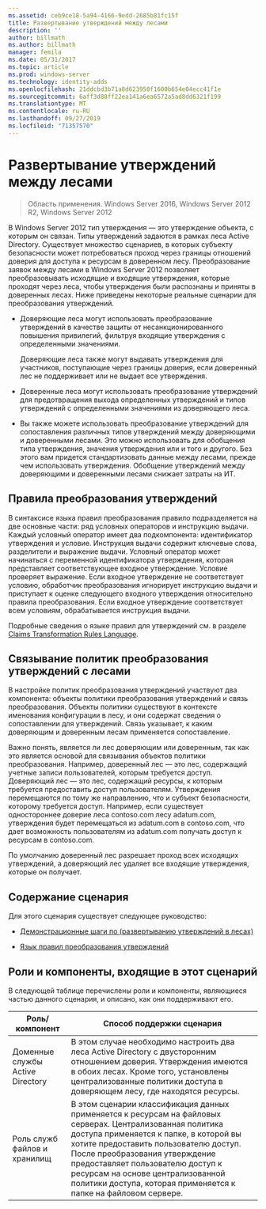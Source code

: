 ```yaml
---
ms.assetid: ceb9ce18-5a94-4166-9edd-2685b81fc15f
title: Развертывание утверждений между лесами
description: ''
author: billmath
ms.author: billmath
manager: femila
ms.date: 05/31/2017
ms.topic: article
ms.prod: windows-server
ms.technology: identity-adds
ms.openlocfilehash: 21ddcbd3b71a8d623950f1600b654e04ecc41f1e
ms.sourcegitcommit: 6aff3d88ff22ea141a6ea6572a5ad8dd6321f199
ms.translationtype: MT
ms.contentlocale: ru-RU
ms.lasthandoff: 09/27/2019
ms.locfileid: "71357570"
---
```

# <a name="deploy-claims-across-forests"></a>Развертывание утверждений между лесами

>Область применения. Windows Server 2016, Windows Server 2012 R2, Windows Server 2012

В Windows Server 2012 тип утверждения — это утверждение объекта, с которым он связан. Типы утверждений задаются в рамках леса Active Directory. Существует множество сценариев, в которых субъекту безопасности может потребоваться проход через границы отношений доверия для доступа к ресурсам в доверенном лесу. Преобразование заявок между лесами в Windows Server 2012 позволяет преобразовывать исходящие и входящие утверждения, которые проходят через леса, чтобы утверждения были распознаны и приняты в доверенных лесах. Ниже приведены некоторые реальные сценарии для преобразования утверждений.  
  
-   Доверяющие леса могут использовать преобразование утверждений в качестве защиты от несанкционированного повышения привилегий, фильтруя входящие утверждения с определенными значениями.  
  
    Доверяющие леса также могут выдавать утверждения для участников, поступающие через границы доверия, если доверенный лес не поддерживает или не выдает все утверждения.  
  
-   Доверенные леса могут использовать преобразование утверждений для предотвращения выхода определенных утверждений и типов утверждений с определенными значениями из доверяющего леса.  
  
-   Вы также можете использовать преобразование утверждений для сопоставления различных типов утверждений между доверяющими и доверенными лесами. Это можно использовать для обобщения типа утверждения, значения утверждения или и того и другого. Без этого вам придется стандартизовать данные между лесами, прежде чем использовать утверждения. Обобщение утверждений между доверяющими и доверенными лесами снижает затраты на ИТ.  
  
## <a name="claim-transformation-rules"></a>Правила преобразования утверждений  
В синтаксисе языка правил преобразования правило подразделяется на две основные части: ряд условных операторов и инструкцию выдачи. Каждый условный оператор имеет два подкомпонента: идентификатор утверждения и условие. Инструкция выдачи содержит ключевые слова, разделители и выражение выдачи. Условный оператор может начинаться с переменной идентификатора утверждения, которая представляет соответствующее входное утверждение. Условие проверяет выражение. Если входное утверждение не соответствует условию, обработчик преобразования игнорирует инструкцию выдачи и приступает к оценке следующего входного утверждения относительно правила преобразования. Если входное утверждение соответствует всем условиям, обрабатывается инструкция выдачи.  
  
Подробные сведения о языке правил для утверждений см. в разделе [Claims Transformation Rules Language](Claims-Transformation-Rules-Language.md).  
  
## <a name="linking-claim-transformation-policies-to-forests"></a>Связывание политик преобразования утверждений с лесами  
В настройке политик преобразования утверждений участвуют два компонента: объекты политики преобразования утверждений и связь преобразования. Объекты политики существуют в контексте именования конфигурации в лесу, и они содержат сведения о сопоставлении для утверждений. Связь указывает, к каким доверяющим и доверенным лесам применяется сопоставление.  
  
Важно понять, является ли лес доверяющим или доверенным, так как это является основой для связывания объектов политики преобразования. Например, доверенный лес — это лес, содержащий учетные записи пользователей, которым требуется доступ. Доверяющий лес — это лес, содержащий ресурсы, к которым требуется предоставить доступ пользователям. Утверждения перемещаются по тому же направлению, что и субъект безопасности, которому требуется доступ. Например, если существует одностороннее доверие леса contoso.com лесу adatum.com, утверждения будет перемещаться из adatum.com в contoso.com, что дает возможность пользователям из adatum.com получать доступ к ресурсам в contoso.com.  
  
По умолчанию доверенный лес разрешает проход всех исходящих утверждений, а доверяющий лес удаляет все входящие утверждения, которые он получает.  
  
## <a name="in-this-scenario"></a>Содержание сценария  
Для этого сценария существует следующее руководство:  
  
-   [Демонстрационные шаги по &#40;развертыванию утверждений в лесах&#41;](Deploy-Claims-Across-Forests--Demonstration-Steps-.md)  
  
-   [Язык правил преобразования утверждений](Claims-Transformation-Rules-Language.md)  
  
## <a name="BKMK_NEW"></a>Роли и компоненты, входящие в этот сценарий  
В следующей таблице перечислены роли и компоненты, являющиеся частью данного сценария, и описано, как они поддерживают его.  
  
|Роль/компонент|Способ поддержки сценария|  
|-----------------|---------------------------------|  
|Доменные службы Active Directory|В этом случае необходимо настроить два леса Active Directory с двусторонним отношением доверия. Утверждения имеются в обоих лесах. Кроме того, установлены централизованные политики доступа в доверяющем лесу, где находятся ресурсы.|  
|Роль служб файлов и хранилищ|В этом сценарии классификация данных применяется к ресурсам на файловых серверах. Централизованная политика доступа применяется к папке, в которой вы хотите предоставить пользователю доступ. После преобразования утверждение предоставляет пользователю доступ к ресурсам на основе централизованной политики доступа, которая применяется к папке на файловом сервере.|  
  


